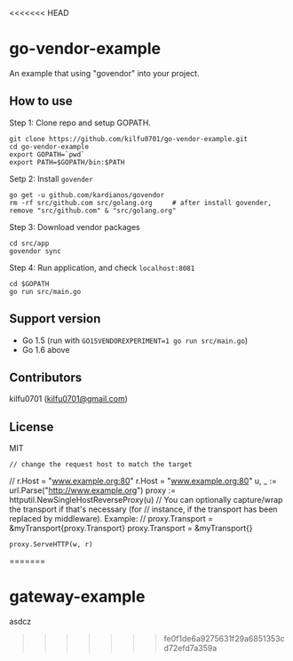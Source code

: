 <<<<<<< HEAD
# go-vendor-example
An example that using "govendor" into your project.

## How to use
  Step 1: Clone repo and setup GOPATH.
```
git clone https://github.com/kilfu0701/go-vendor-example.git
cd go-vendor-example
export GOPATH=`pwd`
export PATH=$GOPATH/bin:$PATH
```

  Setp 2: Install `govender`
```
go get -u github.com/kardianos/govendor
rm -rf src/github.com src/golang.org     # after install govender, remove "src/github.com" & "src/golang.org"
```

  Step 3: Download vendor packages
```
cd src/app
govendor sync
```

  Step 4: Run application, and check `localhost:8081`
```
cd $GOPATH
go run src/main.go
```

## Support version
  - Go 1.5 (run with `GO15VENDOREXPERIMENT=1 go run src/main.go`)
  - Go 1.6 above

## Contributors
kilfu0701 (kilfu0701@gmail.com)

## License
MIT




	// change the request host to match the target
//	r.Host = "www.example.org:80"
	r.Host = "www.example.org:80"
	u, _ := url.Parse("http://www.example.org")
	proxy := httputil.NewSingleHostReverseProxy(u)
	// You can optionally capture/wrap the transport if that's necessary (for
	// instance, if the transport has been replaced by middleware). Example:
	// proxy.Transport = &myTransport{proxy.Transport}
	proxy.Transport = &myTransport{}

	proxy.ServeHTTP(w, r)
=======
# gateway-example

asdcz
>>>>>>> fe0f1de6a9275631f29a6851353cd72efd7a359a
